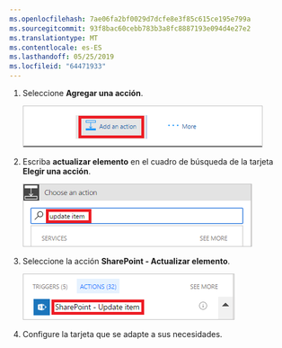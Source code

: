 ```yaml
---
ms.openlocfilehash: 7ae06fa2bf0029d7dcfe8e3f85c615ce195e799a
ms.sourcegitcommit: 93f8bac60cebb783b3a8fc8887193e094d4e27e2
ms.translationtype: MT
ms.contentlocale: es-ES
ms.lasthandoff: 05/25/2019
ms.locfileid: "64471933"
---
```

1. Seleccione **Agregar una acción**.
   
    ![agregar acción](media/modern-approvals/add-update-item-action.png)
2. Escriba **actualizar elemento** en el cuadro de búsqueda de la tarjeta **Elegir una acción**.
   
    ![buscar acción de actualización](media/modern-approvals/search-update-item-rejected.png)
3. Seleccione la acción **SharePoint - Actualizar elemento**.
   
    ![seleccionar actualizar elemento](media/modern-approvals/select-update-item-no.png)
4. Configure la tarjeta que se adapte a sus necesidades.

